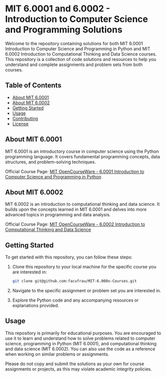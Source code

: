 # MIT 6.0001 and 6.0002 - Introduction to Computer Science and Programming Solutions

Welcome to the repository containing solutions for both MIT 6.0001 Introduction to Computer Science and Programming in Python and MIT 6.0002 Introduction to Computational Thinking and Data Science courses. This repository is a collection of code solutions and resources to help you understand and complete assignments and problem sets from both courses.

## Table of Contents

- [About MIT 6.0001](#about-mit-60001)
- [About MIT 6.0002](#about-mit-60002)
- [Getting Started](#getting-started)
- [Usage](#usage)
- [Contributing](#contributing)
- [License](#license)

## About MIT 6.0001

MIT 6.0001 is an introductory course in computer science using the Python programming language. It covers fundamental programming concepts, data structures, and problem-solving techniques.

Official Course Page: [MIT OpenCourseWare - 6.0001 Introduction to Computer Science and Programming in Python](https://ocw.mit.edu/courses/electrical-engineering-and-computer-science/6-0001-introduction-to-computer-science-and-programming-in-python-fall-2016/)

## About MIT 6.0002

MIT 6.0002 is an introduction to computational thinking and data science. It builds upon the concepts learned in MIT 6.0001 and delves into more advanced topics in programming and data analysis.

Official Course Page: [MIT OpenCourseWare - 6.0002 Introduction to Computational Thinking and Data Science](https://ocw.mit.edu/courses/electrical-engineering-and-computer-science/6-0002-introduction-to-computational-thinking-and-data-science-fall-2016/)

## Getting Started

To get started with this repository, you can follow these steps:

1. Clone this repository to your local machine for the specific course you are interested in:

     ```bash
     git clone git@github.com:facufrau/MIT-6.000x-Courses.git
     ```

2. Navigate to the specific assignment or problem set you are interested in.

3. Explore the Python code and any accompanying resources or explanations provided.

## Usage

This repository is primarily for educational purposes. You are encouraged to use it to learn and understand how to solve problems related to computer science, programming in Python (MIT 6.0001), and computational thinking and data science (MIT 6.0002). You can also use the code as a reference when working on similar problems or assignments.

Please do not copy and submit the solutions as your own for course assignments or projects, as this may violate academic integrity policies.
